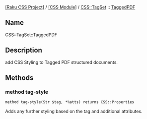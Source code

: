 [[Raku CSS Project]](https://css-raku.github.io)
 / [[CSS Module]](https://css-raku.github.io/CSS-raku)
 / [CSS::TagSet](https://css-raku.github.io/CSS-raku/CSS/TagSet)
 :: [TaggedPDF](https://css-raku.github.io/CSS-raku/CSS/TagSet/TaggedPDF)

Name
----

CSS::TagSet::TaggedPDF

Description
-----------

add CSS Styling to Tagged PDF structured documents.

Methods
-------

### method tag-style

    method tag-style(Str $tag, *%atts) returns CSS::Properties

Adds any further styling based on the tag and additional attributes.

